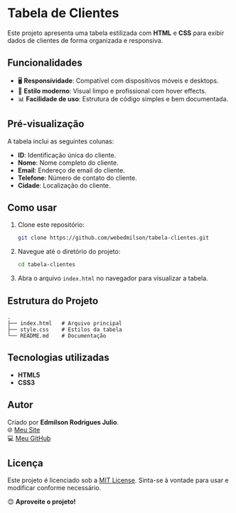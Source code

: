 # Tabela de Clientes

Este projeto apresenta uma tabela estilizada com **HTML** e **CSS** para exibir dados de clientes de forma organizada e responsiva.

## Funcionalidades

- 🖥️ **Responsividade**: Compatível com dispositivos móveis e desktops.
- 🎨 **Estilo moderno**: Visual limpo e profissional com hover effects.
- 📊 **Facilidade de uso**: Estrutura de código simples e bem documentada.

## Pré-visualização

A tabela inclui as seguintes colunas:

- **ID**: Identificação única do cliente.
- **Nome**: Nome completo do cliente.
- **Email**: Endereço de email do cliente.
- **Telefone**: Número de contato do cliente.
- **Cidade**: Localização do cliente.

## Como usar

1. Clone este repositório:

   ```bash
   git clone https://github.com/webedmilson/tabela-clientes.git
   ```

2. Navegue até o diretório do projeto:

   ```bash
   cd tabela-clientes
   ```

3. Abra o arquivo `index.html` no navegador para visualizar a tabela.

## Estrutura do Projeto

```
.
├── index.html   # Arquivo principal
├── style.css    # Estilos da tabela
└── README.md    # Documentação
```

## Tecnologias utilizadas

- **HTML5**
- **CSS3**

## Autor

Criado por **Edmilson Rodrigues Julio**.  
🌐 [Meu Site](http://www.edmilsonrodrigues.com.br)  
💻 [Meu GitHub](https://github.com/webedmilson)

## Licença

Este projeto é licenciado sob a [MIT License](LICENSE). Sinta-se à vontade para usar e modificar conforme necessário.

😊 **Aproveite o projeto!**
